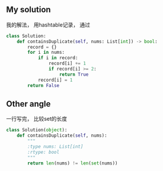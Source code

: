 ## My solution
我的解法， 用hashtable记录， 通过
```python
class Solution:
    def containsDuplicate(self, nums: List[int]) -> bool:
        record = {}
        for i in nums:
            if i in record:
                record[i] += 1
                if record[i] >= 2:
                    return True
            record[i] = 1
        return False
```

## Other angle
一行写完， 比较set的长度
```python
class Solution(object):
    def containsDuplicate(self, nums):
        """
        :type nums: List[int]
        :rtype: bool
        """
        return len(nums) != len(set(nums))
```

